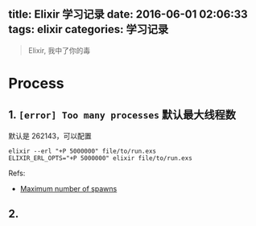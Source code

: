 title: Elixir 学习记录
date: 2016-06-01 02:06:33
tags: elixir
categories: 学习记录
---

<blockquote class="blockquote-center">Elixir, 我中了你的毒</blockquote>

# Process

## 1. `[error] Too many processes` 默认最大线程数

默认是 262143，可以配置

```
elixir --erl "+P 5000000" file/to/run.exs
ELIXIR_ERL_OPTS="+P 5000000" elixir file/to/run.exs
```

Refs:
- [Maximum number of spawns](https://groups.google.com/forum/#!topic/elixir-lang-talk/No1Qq0huj_E)


## 2.

